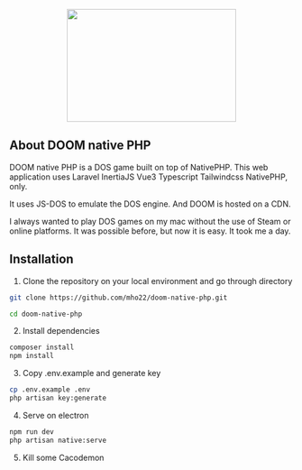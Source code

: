 

<p align="center"><img src="public/assets/doom-native-php.png" width="300px" height="200px" /></p>

## About DOOM native PHP

DOOM native PHP is a  DOS game built on top of NativePHP.
This web application uses Laravel InertiaJS Vue3 Typescript Tailwindcss NativePHP, only.

It uses JS-DOS to emulate the DOS engine. And DOOM is hosted on a CDN.

I always wanted to play DOS games on my mac without the use of Steam or online platforms.
It was possible before, but now it is easy. It took me a day.

## Installation

1. Clone the repository on your local environment and go through directory

```bash
git clone https://github.com/mho22/doom-native-php.git

cd doom-native-php
```


2. Install dependencies

```bash
composer install
npm install
```


3. Copy .env.example and generate key

```bash
cp .env.example .env
php artisan key:generate
```


4. Serve on electron

```bash
npm run dev
php artisan native:serve
```


5. Kill some Cacodemon
